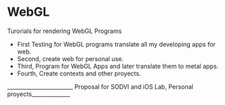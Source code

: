 # WebGL
Turorials for rendering WebGL Programs

- First Testing for WebGL programs translate all my developing apps for web.
- Second, create web for personal use.
- Third, Program for WebGL Apps and later translate them to metal apps.
- Fourth, Create contexts and other proyects.


________________________ Proposal for SODVI and iOS Lab, Personal proyects______________


